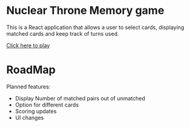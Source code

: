 # Nuclear Throne Memory game

This is a React application that allows a user to select cards, displaying matched cards and keep track of turns used. 

<a href="https://aqueousotter.github.io/React-Card-Match/">Click here to play</a>

# RoadMap
Planned features:
* Display Number of matched pairs out of unmatched
* Option for different cards
* Scoring updates
* UI changes
